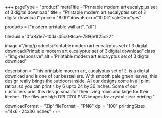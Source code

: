 +++
pageType = "product"
metaTitle ="Printable modern art eucalyptus set of 3 digital download"
title = "Printable modern art eucalyptus set of 3 digital download"
price = "8.00"
downFrom ="10.00"
saleOn ="yes"

products = ["modern printable wall art", "all"]

fileGuid ="0fa851e7-10dd-45c0-9cae-7886e1f25c92"

image ="/img/products/Printable modern art eucalyptus set of 3 digital download/Printable modern art eucalyptus set of 3 digital download"
class ="img-responsive"
alt ="Printable modern art eucalyptus set of 3 digital download"

description = "This printable modern art, eucalyptus set of 3, is a digital download and is one of our bestsellers. With smooth pale green leaves, this design really brings the outdoors inside. All our designs come in all print ratios, so you can print 4 by 6 up to 24 by 36 inches. Some of our customers print this design small for their living room and large for their kitchen. The files are high DPI (100) PNG images for crystal clear printing."

downloadFormat = "Zip"
fileFormat = "PNG"
dpi = "100"
printingSizes ="4x6 - 24x36 inches"
+++
